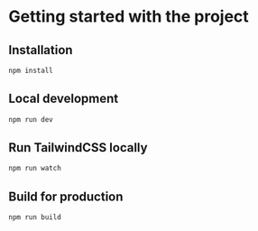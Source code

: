 # Getting started with the project

## Installation

```bash
npm install
```

## Local development

```bash
npm run dev
```

## Run TailwindCSS locally

```bash
npm run watch
```

## Build for production

```bash
npm run build
```

